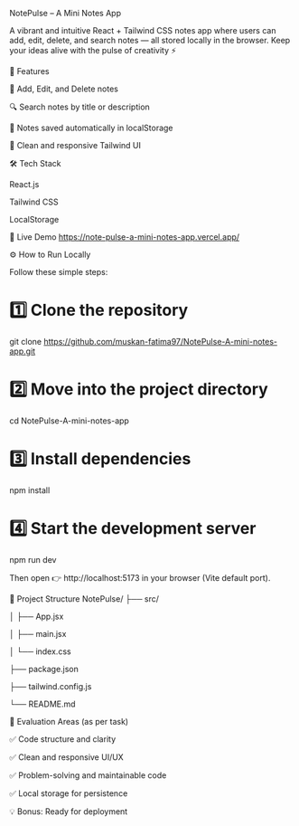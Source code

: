 NotePulse – A Mini Notes App

A vibrant and intuitive React + Tailwind CSS notes app where users can add, edit, delete, and search notes — all stored locally in the browser. Keep your ideas alive with the pulse of creativity ⚡

🧠 Features

📝 Add, Edit, and Delete notes

🔍 Search notes by title or description

💾 Notes saved automatically in localStorage

🎨 Clean and responsive Tailwind UI

🛠️ Tech Stack

React.js

Tailwind CSS

LocalStorage

🚀 Live Demo
https://note-pulse-a-mini-notes-app.vercel.app/

⚙️ How to Run Locally

Follow these simple steps:

# 1️⃣ Clone the repository
git clone https://github.com/muskan-fatima97/NotePulse-A-mini-notes-app.git

# 2️⃣ Move into the project directory
cd NotePulse-A-mini-notes-app

# 3️⃣ Install dependencies
npm install

# 4️⃣ Start the development server
npm run dev


Then open 👉 http://localhost:5173
 in your browser (Vite default port).

📁 Project Structure
NotePulse/
├── src/

│   ├── App.jsx

│   ├── main.jsx

│   └── index.css

├── package.json

├── tailwind.config.js

└── README.md

🧾 Evaluation Areas (as per task)

✅ Code structure and clarity

✅ Clean and responsive UI/UX

✅ Problem-solving and maintainable code

✅ Local storage for persistence

💡 Bonus: Ready for deployment
